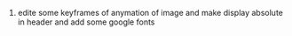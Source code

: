 1. edite some keyframes of anymation of image and make display absolute in header and add some google fonts
